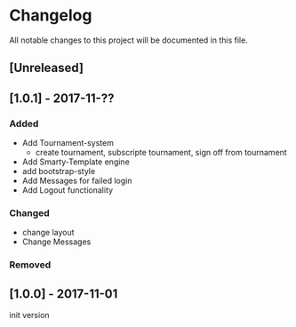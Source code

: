 # Changelog
All notable changes to this project will be documented in this file.


## [Unreleased]

## [1.0.1] - 2017-11-??
### Added
- Add Tournament-system
  - create tournament, subscripte tournament, sign off from tournament
- Add Smarty-Template engine
- add bootstrap-style
- Add Messages for failed login
- Add Logout functionality

### Changed
- change layout
- Change Messages

### Removed

## [1.0.0] - 2017-11-01
init version
